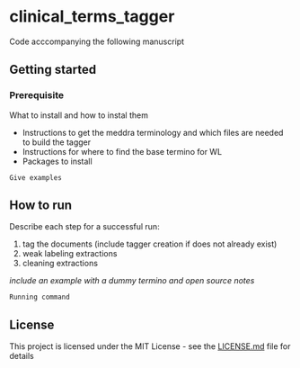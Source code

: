 # clinical_terms_tagger

Code acccompanying the following manuscript

## Getting started


### Prerequisite
What to install and how to instal them
- Instructions to get the meddra terminology and which files are needed to build the tagger
- Instructions for where to find the base termino for WL
- Packages to install

```
Give examples
```

## How to run
Describe each step for a successful run:
1. tag the documents (include tagger creation if does not already exist)
2. weak labeling extractions
3. cleaning extractions

_include an example with a dummy termino and open source notes_

```
Running command
```

## License

This project is licensed under the MIT License - see the [LICENSE.md](LICENSE.md) file for details
